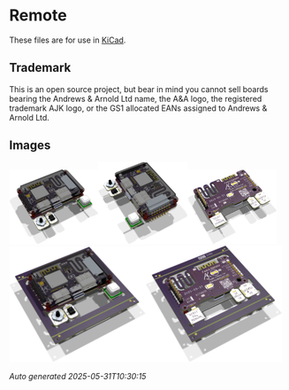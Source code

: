 # Remote

These files are for use in [KiCad](https://www.kicad.org).

## Trademark

This is an open source project, but bear in mind you cannot sell boards bearing the Andrews & Arnold Ltd name, the A&A logo, the registered trademark AJK logo, or the GS1 allocated EANs assigned to Andrews & Arnold Ltd.

## Images

<img src='Remote.png' width=32%><img src='Remote-90.png' width=32%><img src='Remote-bottom.png' width=32%>
<img src='Remote-panel.png' width=49%><img src='Remote-panel-bottom.png' width=49%>

*Auto generated 2025-05-31T10:30:15*
